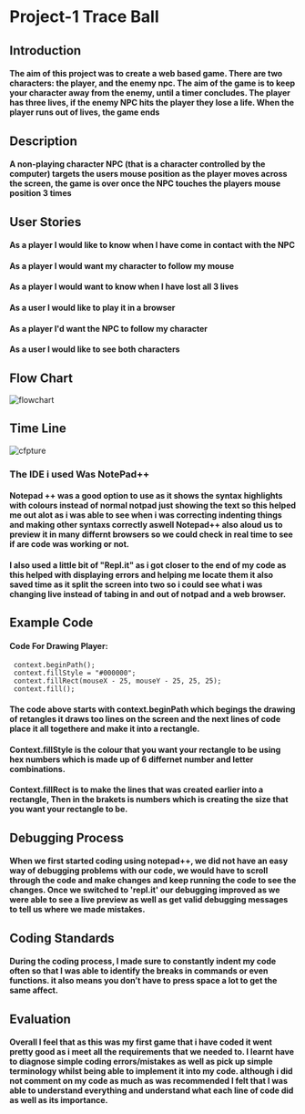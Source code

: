 # Project-1 Trace Ball

## Introduction
#### The aim of this project was to create a web based game. There are two characters: the player, and the enemy npc. The aim of the game is to keep your character away from the enemy, until a timer concludes. The player has three lives, if the enemy NPC hits the player they lose a life. When the player runs out of lives, the game ends

## Description
#### A non-playing character NPC (that is a character controlled by the computer) targets the users mouse position as the player moves across the screen, the game is over once the NPC touches the players mouse position 3 times

## User Stories
#### As a player I would like to know when I have come in contact with the NPC 
#### As a player I would want my character to follow my mouse 
#### As a player I would want to know when I have lost all 3 lives 
#### As a user I would like to play it in a browser 
#### As a player I'd want the NPC to follow my character 
#### As a user I would like to see both characters 


## Flow Chart
![flowchart](https://user-images.githubusercontent.com/31927415/33268043-9047a1a6-d373-11e7-9032-3bedf0c82ee0.JPG)


## Time Line
![cfpture](https://user-images.githubusercontent.com/31927415/33266395-5fdb6db4-d36d-11e7-8043-b6b6ff564e4a.JPG)


### The IDE i used Was NotePad++

#### Notepad ++ was a good option to use as it shows the syntax highlights with colours instead of normal notpad just showing the text so this helped me out alot as i was able to see when i was correcting indenting things and making other syntaxs correctly aswell Notepad++ also aloud us to preview it in many differnt browsers so we could check in real time to see if are code was working or not.

#### I also used a little bit of "Repl.it" as i got closer to the end of my code as this helped with displaying errors and helping me locate them it also saved time as it split the screen into two so i could see what i was changing live instead of tabing in and out of notpad and a web browser. 

## Example Code

#### Code For Drawing Player:
     context.beginPath();
     context.fillStyle = "#000000";
     context.fillRect(mouseX - 25, mouseY - 25, 25, 25); 
     context.fill();
        
#### The code above starts with context.beginPath which begings the drawing of retangles it draws too lines on the screen and the next lines of code place it all togethere and make it into a rectangle.

#### Context.fillStyle is the colour that you want your rectangle to be using hex numbers which is made up of 6 differnet number and letter combinations.

#### Context.fillRect is to make the lines that was created earlier into a rectangle, Then in the brakets is numbers which is creating the size that you want your rectangle to be.

## Debugging Process
#### When we first started coding using notepad++, we did not have an easy way of debugging problems with our code, we would have to scroll through the code and make changes and keep running the code to see the changes. Once we switched to 'repl.it' our debugging improved as we were able to see a live preview as well as get valid debugging messages to tell us where we made mistakes.

## Coding Standards
#### During the coding process, I made sure to constantly indent my code often so that I was able to identify the breaks in commands or even functions. it also means you don’t have to press space a lot to get the same affect.

## Evaluation
#### Overall I feel that as this was my first game that i have coded it went pretty good as i meet all the requirements that we needed to. I learnt have to diagnose simple coding errors/mistakes as well as pick up simple terminology whilst being able to implement it into my code. although i did not comment on my code as much as was recommended I felt that I was able to understand everything and understand what each line of code did as well as its importance.
